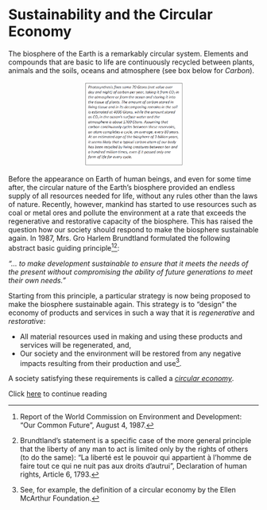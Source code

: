 # Sustainability and the Circular Economy

The biosphere of the Earth is a remarkably circular system. Elements and compounds that are basic to
life are continuously recycled between plants, animals and the soils, oceans and atmosphere (see box
below for *Carbon*).

<p align="center">
<img src="Photo4.2.png" width="40%" height="40%">
</p>

Before the appearance on Earth of human
beings, and even for some time after, the
circular nature of the Earth’s biosphere
provided an endless supply of all resources
needed for life, without any rules other than
the laws of nature. Recently, however,
mankind has started to use resources such as
coal or metal ores and pollute the environment
at a rate that exceeds the regenerative and
restorative capacity of the biosphere. This has
raised the question how our society should
respond to make the biosphere sustainable
again. In 1987, Mrs. Gro Harlem Brundtland
formulated the following abstract basic
guiding principle[^1][^2]:

*“… to make development sustainable to ensure that it meets the needs of the present without
compromising the ability of future generations to meet their own needs.”*

Starting from this principle, a particular strategy is now being proposed to make the biosphere
sustainable again. This strategy is to “design” the economy of products and services in such a way that
it is *regenerative* and *restorative*:
* All material resources used in making and using these products and services will be
regenerated, and,
* Our society and the environment will be restored from any negative impacts resulting from
their production and use[^3].

A society satisfying these requirements is called a [*circular economy*](https://njeapp2.github.io/RWE-Track/Atom11/Page11).

Click [here](https://njeapp2.github.io/RWE-Track/Atom5/Page5) to continue reading 

[^1]: Report of the World Commission on Environment and Development: “Our Common Future”, August 4, 1987.
[^2]: Brundtland’s statement is a specific case of the more general principle that the liberty of any man to act is limited only by the rights of others (to do the same): “La liberté est le pouvoir qui appartient à l’homme de faire tout ce qui ne nuit pas aux droits d’autrui”, Declaration of human rights, Article 6, 1793.
[^3]: See, for example, the definition of a circular economy by the Ellen McArthur Foundation.
